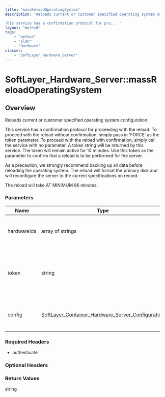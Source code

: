 ```yaml
---
title: "massReloadOperatingSystem"
description: "Reloads current or customer specified operating system configuration. 

This service has a confirmation protocol for pro... "
layout: "method"
tags:
    - "method"
    - "sldn"
    - "Hardware"
classes:
    - "SoftLayer_Hardware_Server"
---
```

# SoftLayer_Hardware_Server::massReloadOperatingSystem
## Overview 
Reloads current or customer specified operating system configuration. 

This service has a confirmation protocol for proceeding with the reload. To proceed with the reload without confirmation, simply pass in 'FORCE' as the token parameter. To proceed with the reload with confirmation, simply call the service with no parameter. A token string will be returned by this service. The token will remain active for 10 minutes. Use this token as the parameter to confirm that a reload is to be performed for the server. 

As a precaution, we strongly  recommend backing up all data before reloading the operating system. The reload will format the primary disk and will reconfigure the server to the current specifications on record. 

The reload will take AT MINIMUM 66 minutes. 

### Parameters 
|Name | Type | Description |
| --- | --- | --- |
|hardwareIds| array of strings| List of hardware ids for operating system reload.|
|token| string| The token returned by this service as a confirmation to proceed with the reload.|
|config| <a href='/reference/datatypes/SoftLayer_Container_Hardware_Server_Configuration'>SoftLayer_Container_Hardware_Server_Configuration </a>| The new server configuration for the reload.|


### Required Headers
* authenticate

### Optional Headers

### Return Values
string
